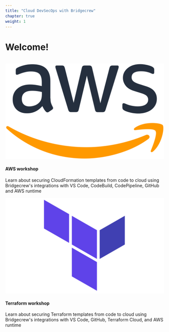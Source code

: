 ```yaml
---
title: "Cloud DevSecOps with Bridgecrew"
chapter: true
weight: 1
---
```


<link href="https://cdn.jsdelivr.net/npm/bootstrap@5.0.2/dist/css/bootstrap.min.css" rel="stylesheet" integrity="sha384-EVSTQN3/azprG1Anm3QDgpJLIm9Nao0Yz1ztcQTwFspd3yD65VohhpuuCOmLASjC" crossorigin="anonymous">
<style>
    a {
        color: inherit;
        text-decoration: none;
    } 
</style>


# Welcome!
<br>
<div class="container">
    <div class="row center">
        <div class="col-lg-6 col-sm-6 mb-4">
            <a href="./aws.html">
                <div class="card text-center">
                    <div class="card-body p-lg-5 px-3 py-4">
                        <img src="images/aws_logo.png">
                        <h4 class="card-title mb-3">AWS workshop</h4>
                        <p class="card-text">Learn about securing CloudFormation templates from code to cloud using Bridgecrew's integrations with VS Code, CodeBuild, CodePipeline, GitHub and AWS runtime</p>
                    </div>
                </div>
            </a>
        </div>
        <div class="col-lg-6 col-sm-6 mb-4">
            <a href="./terraform.html">
                <div class="card text-center">
                    <div class="card-body p-lg-5 px-3 py-4">
                        <img src="images/terraform_logo.png">
                        <h4 class="card-title mb-3">Terraform workshop</h4>
                        <p class="card-text">Learn about securing Terraform templates from code to cloud using Bridgecrew's integrations with VS Code, GitHub, Terraform Cloud, and AWS runtime</p>
                    </div>
                </div>
            </a>
        </div>
    </div>
</div>